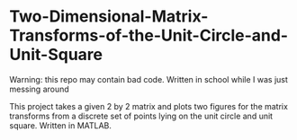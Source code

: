 # Two-Dimensional-Matrix-Transforms-of-the-Unit-Circle-and-Unit-Square

Warning: this repo may contain bad code. Written in school while I was just messing around

This project takes a given 2 by 2 matrix and plots two figures for the matrix transforms from a discrete set of points lying on the unit circle and unit square. Written in MATLAB.
